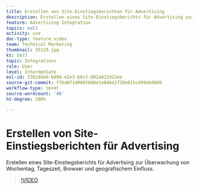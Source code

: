 ```yaml
---
title: Erstellen von Site-Einstiegsberichten für Advertising
description: Erstellen eines Site-Einstiegsberichts für Advertising zur Überwachung von Wochentag, Tageszeit, Browser und geografischem Einfluss.
feature: Advertising Integration
topics: null
activity: use
doc-type: feature video
team: Technical Marketing
thumbnail: 35120.jpg
kt: 5477
topic: Integrations
role: User
level: Intermediate
exl-id: 3762dde6-b090-42e3-b6c5-002a022d13ee
source-git-commit: ff6d8f1d0605b88e1e8d441f28e815c499ddd0d9
workflow-type: tm+mt
source-wordcount: '46'
ht-degree: 100%

---
```


# Erstellen von Site-Einstiegsberichten für Advertising 

Erstellen eines Site-Einstiegsberichts für Advertising zur Überwachung von Wochentag, Tageszeit, Browser und geografischem Einfluss.

>[!VIDEO](https://video.tv.adobe.com/v/35120/?quality=12&learn=on)
